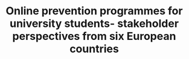--- 
abstract: '' 
authors: 
 - M Irish
 -  S Kuso
 -  M Simek
 -  M Zeiler
 -  R Potterton
 -  P Musiat
 -  M Nitsch
 -  ...
doi: '' 
featured: false 
publication: '*European journal of public health*, NA' 
publication_short: '' 
publishDate: '2021-01-01' 
title: 'Online prevention programmes for university students- stakeholder perspectives from six European countries' 
url_code: '' 
url_dataset: '' 
url_pdf: '' 
url_poster: '' 
url_project: '' 
url_slides: '' 
url_source: '' 
url_video: '' 
---